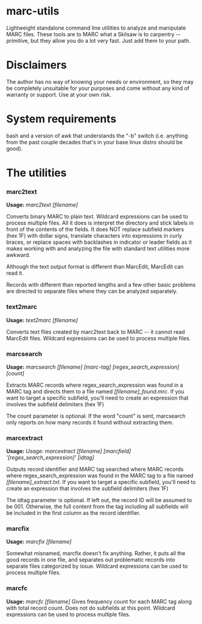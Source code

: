 # marc-utils
Lightweight standalone command line utilities to analyze and manipulate MARC files.  These tools are to MARC what a Skilsaw is to carpentry -- primitive, but they allow you do a lot very fast. Just add them to your path.

# Disclaimers

The author has no way of knowing your needs or environment, so they may be completely unsuitable for your purposes and come without any kind of warranty or support. Use at your own risk. 

# System requirements
bash and a version of awk that understands the "-b" switch (i.e. anything from the past couple decades that's in your base linux distro should be good). 

# The utilities

### marc2text
**Usage:** *marc2text [filename]*

Converts binary MARC to plain text. Wildcard expressions can be used to process multiple files. All it does is interpret the directory and stick labels in front of the contents of the fields. It does NOT replace subfield markers (hex 1F) with dollar signs, translate characters into expressions in curly braces, or replace spaces with backlashes in indicator or leader fields as it makes working with and analyzing the file with standard text utilities more awkward.

Although the text output format is different than MarcEdit, MarcEdit can read it.

Records with different than reported lengths and a few other basic problems are directed to separate files where they can be analyzed separately.

### text2marc
**Usage:** *text2marc [filename]*

Converts text files created by marc2text back to MARC -- it cannot read MarcEdit files. Wildcard expressions can be used to process multiple files. 

### marcsearch
**Usage:** *marcsearch [filename] [marc-tag] [regex_search_expression] [count]*

Extracts MARC records where regex_search_expression was found in a MARC tag and directs them to a file named *[filename]_found.mrc*. If you want to target a specific subfield, you'll need to create an expression that involves the subfield delimiters (hex 1F)

The count parameter is optional. If the word "count" is sent, marcsearch only reports on how many records it found without extracting them.

### marcextract
**Usage:** *Usage: marcextract [filename] [marcfield] '[regex_search_expression]' [idtag]*

Outputs record identifier and MARC tag searched where MARC records where regex_search_expression was found in the MARC tag to a file named *[filename]_extract.txt*. If you want to target a specific subfield, you'll need to create an expression that involves the subfield delimiters (hex 1F)

The idtag parameter is optional. If left out, the record ID will be assumed to be 001. Otherwise, the full content from the tag including all subfields will be included in the first column as the record identifier.

### marcfix
**Usage:** *marcfix [filename]*

Somewhat misnamed, marcfix doesn't fix anything. Rather, it puts all the good records in one file, and separates out problematic records into separate files categorized by issue. Wildcard expressions can be used to process multiple files.

### marcfc
**Usage:** *marcfc [filename]*
Gives frequency count for each MARC tag along with total record count. Does not do subfields at this point. Wildcard expressions can be used to process multiple files.
